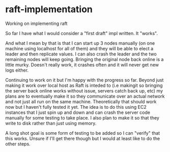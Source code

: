 # raft-implementation
Working on implementing raft

So far I have what I would consider a "first draft" impl written. It "works". 

And what I mean by that is that I can start up 3 nodes manually (on one machine using localhost for all of them) and they will be able to elect a leader and then replicate values. I can also crash the leader and the two remaining nodes will keep going. Bringing the original node back online is a little murky. Doesn't really work, it crashes often and it will never get new logs either. 

Continuing to work on it but I'm happy with the progress so far. Beyond just making it work over local host as Raft is inteded to (i.e makingit so bringing the server back online works without issue, servers catch back up, etc) my plans are to eventually make it so they communicate over an actual network and not just all run on the same machine. Theoretically that should work now but I haven't fully tested it yet. The idea is to do this using EC2 instances that I just spin up and down and can crash the server code manually for some testing to take place. I also plan to make it so that they write to disk rather than just using memory. 

A long shot goal is some form of testing to be added so I can "verify" that this works. Unsure if I'll get there though but I would at least like to do the other steps. 
